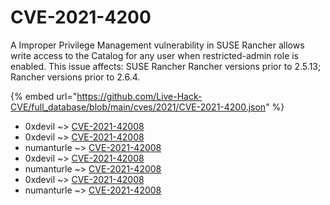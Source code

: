 # CVE-2021-4200

A Improper Privilege Management vulnerability in SUSE Rancher allows write access to the Catalog for any user when restricted-admin role is enabled. This issue affects: SUSE Rancher Rancher versions prior to 2.5.13; Rancher versions prior to 2.6.4.

{% embed url="https://github.com/Live-Hack-CVE/full_database/blob/main/cves/2021/CVE-2021-4200.json" %}


* 0xdevil ~> [CVE-2021-42008](https://www.alice-snow.ru/2021/database/cve-2021-4200/cve-2021-42008-0xdevil)
* 0xdevil ~> [CVE-2021-42008](https://www.alice-snow.ru/2021/database/cve-2021-4200/cve-2021-42008-0xdevil)
* numanturle ~> [CVE-2021-42008](https://www.alice-snow.ru/2021/database/cve-2021-4200/cve-2021-42008-numanturle)
* 0xdevil ~> [CVE-2021-42008](https://www.alice-snow.ru/2021/database/cve-2021-4200/cve-2021-42008-0xdevil)
* numanturle ~> [CVE-2021-42008](https://www.alice-snow.ru/2021/database/cve-2021-4200/cve-2021-42008-numanturle)
* 0xdevil ~> [CVE-2021-42008](https://www.alice-snow.ru/2021/database/cve-2021-4200/cve-2021-42008-0xdevil)
* numanturle ~> [CVE-2021-42008](https://www.alice-snow.ru/2021/database/cve-2021-4200/cve-2021-42008-numanturle)